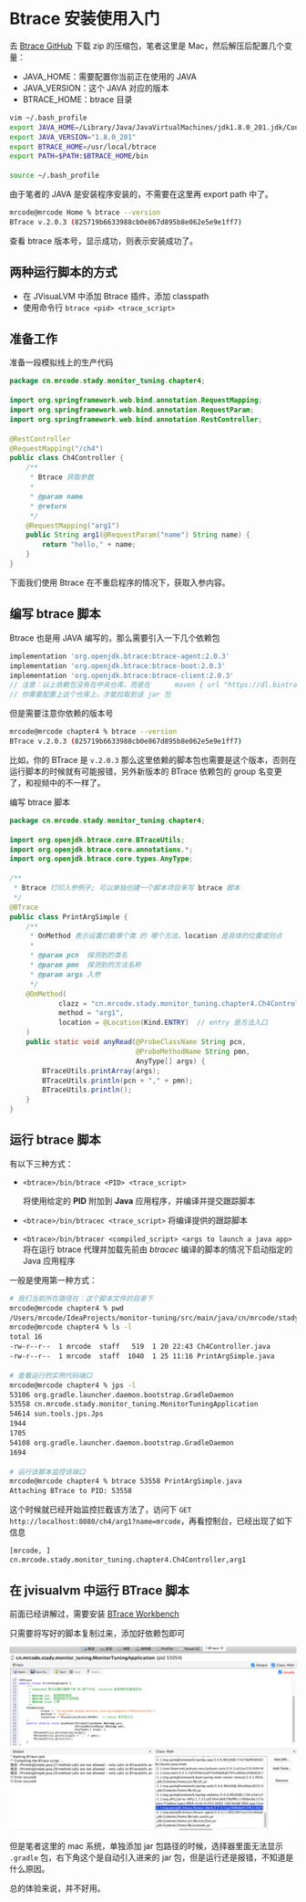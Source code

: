 # Btrace 安装使用入门

去 [Btrace GitHub](https://github.com/btraceio/btrace) 下载 zip 的压缩包，笔者这里是 Mac，然后解压后配置几个变量：

- JAVA_HOME：需要配置你当前正在使用的 JAVA 
- JAVA_VERSION：这个 JAVA 对应的版本
- BTRACE_HOME：btrace 目录

```bash
vim ~/.bash_profile 
export JAVA_HOME=/Library/Java/JavaVirtualMachines/jdk1.8.0_201.jdk/Contents/Home/
export JAVA_VERSION="1.8.0_201"
export BTRACE_HOME=/usr/local/btrace
export PATH=$PATH:$BTRACE_HOME/bin

source ~/.bash_profile 
```

由于笔者的 JAVA 是安装程序安装的，不需要在这里再 export path 中了。

```bash
mrcode@mrcode Home % btrace --version
BTrace v.2.0.3 (825719b6633988cb0e867d895b8e062e5e9e1ff7)
```

查看 btrace 版本号，显示成功，则表示安装成功了。

## 两种运行脚本的方式

- 在 JVisuaLVM 中添加 Btrace 插件，添加 classpath
- 使用命令行 `btrace <pid> <trace_script>`

## 准备工作

准备一段模拟线上的生产代码

```java
package cn.mrcode.stady.monitor_tuning.chapter4;

import org.springframework.web.bind.annotation.RequestMapping;
import org.springframework.web.bind.annotation.RequestParam;
import org.springframework.web.bind.annotation.RestController;

@RestController
@RequestMapping("/ch4")
public class Ch4Controller {
    /**
     * Btrace 获取参数
     *
     * @param name
     * @return
     */
    @RequestMapping("arg1")
    public String arg1(@RequestParam("name") String name) {
        return "hello," + name;
    }
}

```

下面我们使用 Btrace 在不重启程序的情况下，获取入参内容。

## 编写 btrace 脚本

Btrace 也是用 JAVA 编写的，那么需要引入一下几个依赖包

```groovy
implementation 'org.openjdk.btrace:btrace-agent:2.0.3'
implementation 'org.openjdk.btrace:btrace-boot:2.0.3'
implementation 'org.openjdk.btrace:btrace-client:2.0.3'
// 注意：以上依赖包没有在中央仓库，而是在      maven { url "https://dl.bintray.com/btraceio/maven" }  仓库中才有
// 你需要配置上这个仓库上，才能拉取到该 jar 包
```

但是需要注意你依赖的版本号

```bash
mrcode@mrcode chapter4 % btrace --version
BTrace v.2.0.3 (825719b6633988cb0e867d895b8e062e5e9e1ff7)
```

比如，你的 BTrace 是 `v.2.0.3` 那么这里依赖的脚本包也需要是这个版本，否则在运行脚本的时候就有可能报错，另外新版本的 BTrace 依赖包的 group 名变更了，和视频中的不一样了。

编写 btrace 脚本

```java
package cn.mrcode.stady.monitor_tuning.chapter4;

import org.openjdk.btrace.core.BTraceUtils;
import org.openjdk.btrace.core.annotations.*;
import org.openjdk.btrace.core.types.AnyType;

/**
 * Btrace 打印入参例子; 可以单独创建一个脚本项目来写 btrace 脚本
 */
@BTrace
public class PrintArgSimple {
    /**
     * OnMethod 表示设置拦截哪个类 的 哪个方法，location 是具体的位置或则点
     *
     * @param pcn  探测到的类名
     * @param pmn  探测到的方法名称
     * @param args 入参
     */
    @OnMethod(
            clazz = "cn.mrcode.stady.monitor_tuning.chapter4.Ch4Controller",
            method = "arg1",
            location = @Location(Kind.ENTRY)  // entry 是方法入口
    )
    public static void anyRead(@ProbeClassName String pcn,
                               @ProbeMethodName String pmn,
                               AnyType[] args) {
        BTraceUtils.printArray(args);
        BTraceUtils.println(pcn + "," + pmn);
        BTraceUtils.println();
    }
}

```

## 运行 btrace 脚本

有以下三种方式：

- `<btrace>/bin/btrace <PID> <trace_script>` 

  将使用给定的 **PID** 附加到 **Java** 应用程序，并编译并提交跟踪脚本

- `<btrace>/bin/btracec <trace_script>`  将编译提供的跟踪脚本

- `<btrace>/bin/btracer <compiled_script> <args to launch a java app>` 将在运行 btrace 代理并加载先前由 *btracec* 编译的脚本的情况下启动指定的 Java 应用程序

一般是使用第一种方式：

```bash
# 我们当前所在路径在：这个脚本文件的目录下
mrcode@mrcode chapter4 % pwd             
/Users/mrcode/IdeaProjects/monitor-tuning/src/main/java/cn/mrcode/stady/monitor_tuning/chapter4
mrcode@mrcode chapter4 % ls -l                           
total 16
-rw-r--r--  1 mrcode  staff   519  1 20 22:43 Ch4Controller.java
-rw-r--r--  1 mrcode  staff  1040  1 25 11:16 PrintArgSimple.java

# 查看运行的实例代码端口
mrcode@mrcode chapter4 % jps -l                          
53106 org.gradle.launcher.daemon.bootstrap.GradleDaemon
53558 cn.mrcode.stady.monitor_tuning.MonitorTuningApplication
54614 sun.tools.jps.Jps
1944 
1705 
54108 org.gradle.launcher.daemon.bootstrap.GradleDaemon
1694 

# 运行该脚本监控该端口
mrcode@mrcode chapter4 % btrace 53558 PrintArgSimple.java
Attaching BTrace to PID: 53558
```

这个时候就已经开始监控拦截该方法了，访问下 `GET http://localhost:8080/ch4/arg1?name=mrcode`，再看控制台，已经出现了如下信息

```
[mrcode, ]
cn.mrcode.stady.monitor_tuning.chapter4.Ch4Controller,arg1

```

## 在 jvisualvm 中运行 BTrace 脚本

前面已经讲解过，需要安装 [BTrace Workbench](../02/01.md#btrace-workbench)

只需要将写好的脚本复制过来，添加好依赖包即可

![image-20210125114833479](./assets/image-20210125114833479.png)

但是笔者这里的 mac 系统，单独添加 jar 包路径的时候，选择器里面无法显示 `.gradle` 包，右下角这个是自动引入进来的 jar 包，但是运行还是报错，不知道是什么原因。

总的体验来说，并不好用。